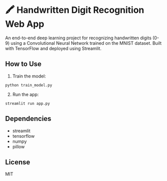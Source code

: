 # 🖍️ Handwritten Digit Recognition Web App

An end-to-end deep learning project for recognizing handwritten digits (0-9) using a Convolutional Neural Network trained on the MNIST dataset. Built with TensorFlow and deployed using Streamlit.

## How to Use

1. Train the model:
```
python train_model.py
```

2. Run the app:
```
streamlit run app.py
```

## Dependencies

- streamlit
- tensorflow
- numpy
- pillow

## License

MIT
